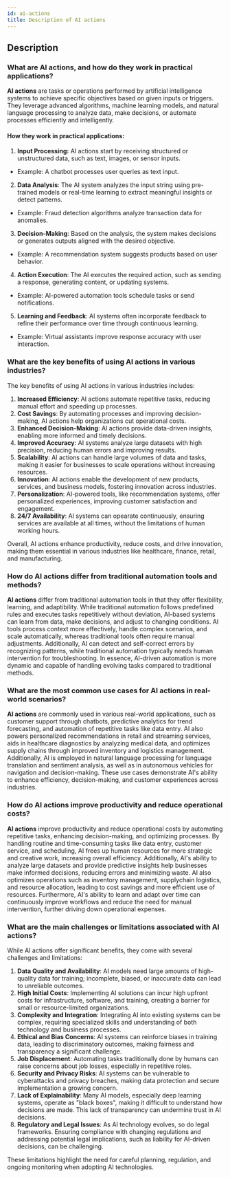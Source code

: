 ```yaml
---
id: ai-actions
title: Description of AI actions
---
```


## Description

### What are AI actions, and how do they work in practical applications?
**AI actions** are tasks or operations performed by artificial intelligence systems to achieve specific objectives based on given inputs or triggers. They leverage advanced algorithms, machine learning models, and natural language processing to analyze data, make decisions, or automate processes efficiently and intelligently.

#### How they work in practical applications:
1. **Input Processing:** AI actions start by receiving structured or unstructured data, such as text, images, or sensor inputs.
- Example: A chatbot processes user queries as text input.
2. **Data Analysis**: The AI system analyzes the input string using pre-trained models or real-time learning to extract meaningful insights or detect patterns.
- Example: Fraud detection algorithms analyze transaction data for anomalies.
3. **Decision-Making**: Based on the analysis, the system makes decisions or generates outputs aligned with the desired objective.
- Example: A recommendation system suggests products based on user behavior.
4. **Action Execution**: The AI executes the required action, such as sending a response, generating content, or updating systems.
- Example: AI-powered automation tools schedule tasks or send notifications.
5. **Learning and Feedback**: AI systems often incorporate feedback to refine their performance over time through continuous learning.
- Example: Virtual assistants improve response accuracy with user interaction.

### What are the key benefits of using AI actions in various industries?
The key benefits of using AI actions in various industries includes:
1. **Increased Efficiency**: AI actions automate repetitive tasks, reducing manual effort and speeding up processes.
2. **Cost Savings**: By automating processes and improving decision-making, AI actions help organizations cut operational costs.
3. **Enhanced Decision-Making**: AI actions provide data-driven insights, enabling more informed and timely decisions.
4. **Improved Accuracy**: AI systems analyze large datasets with high precision, reducing human errors and improving results.
5. **Scalability**: AI actions can handle large volumes of data and tasks, making it easier for businesses to scale operations without increasing resources.
6. **Innovation**: AI actions enable the development of new products, services, and business models, fostering innovation across industries.
7. **Personalization**: AI-powered tools, like recommendation systems, offer personalized experiences, improving customer satisfaction and engagement.
8. **24/7 Availability**: AI systems can opearate continuously, ensuring services are available at all times, without the limitations of human working hours.

Overall, AI actions enhance productivity, reduce costs, and drive innovation, making them essential in various industries like healthcare, finance, retail, and manufacturing.

### How do AI actions differ from traditional automation tools and methods?
**AI actions** differ from traditional automation tools in that they offer flexibility, learning, and adaptibility. While traditional automation follows predefined rules and executes tasks repetitively without deviation, AI-based systems can learn from data, make decisions, and adjust to changing conditions. AI tools process context more effectively, handle complex scenarios, and scale automatically, whereas traditional tools often require manual adjustments. Additionally, AI can detect and self-correct errors by recognizing patterns, while traditional automation typically needs human intervention for troubleshooting. In essence, AI-driven automation is more dynamic and capable of handling evolving tasks compared to traditional methods.

### What are the most common use cases for AI actions in real-world scenarios?
**AI actions** are commonly used in various real-world applications, such as customer support through chatbots, predictive analytics for trend forecasting, and automation of repetitive tasks like data entry. AI also powers personalized recommendations in retail and streaming services, aids in healthcare diagnostics by analyzing medical data, and optimizes supply chains through improved inventory and logistics management. Additionally, AI is employed in natural language processing for language translation and sentiment analysis, as well as in autonomous vehicles for navigation and decision-making. These use cases demonstrate AI's ability to enhance efficiency, decision-making, and customer experiences across industries.

### How do AI actions improve productivity and reduce operational costs?
**AI actions** improve productivity and reduce operational costs by automating repetitive tasks, enhancing decision-making, and optimizing processes. By handling routine and time-consuming tasks like data entry, customer service, and scheduling, AI frees up human resources for more strategic and creative work, increasing overall efficiency. Additionally, AI's ability to analyze large datasets and provide predictive insights help businesses make informed decisions, reducing errors and minimizing waste. AI also optimizes operations such as inventory management, supplychain logistics, and resource allocation, leading to cost savings and more efficient use of resources. Furthermore, AI's ability to learn and adapt over time can continuously improve workflows and reduce the need for manual intervention, further driving down operational expenses.

### What are the main challenges or limitations associated with AI actions?
While AI actions offer significant benefits, they come with several challenges and limitations:
1. **Data Quality and Availability**: AI models need large amounts of high-quality data for training; incomplete, biased, or inaccurate data can lead to unreliable outcomes.
2. **High Initial Costs**: Implementing AI solutions can incur high upfront costs for infrastructure, software, and training, creating a barrier for small or resource-limited organizations.
3. **Complexity and Integration**: Integrating AI into existing systems can be complex, requiring specialized skills and understanding of both technology and business processes.
4. **Ethical and Bias Concerns**: AI systems can reinforce biases in training data, leading to discriminatory outcomes, making fairness and transparency a significant challenge.
5. **Job Displacement**: Automating tasks traditionally done by humans can raise concerns about job losses, especially in repetitive roles.
6. **Security and Privacy Risks**: AI systems can be vulnerable to cyberattacks and privacy breaches, making data protection and secure implementation a growing concern.
7. **Lack of Explainability**: Many AI models, especially deep learning systems, operate as "black boxes", making it difficult to understand how decisions are made. This lack of transparency can undermine trust in AI decisions.
8. **Regulatory and Legal Issues**: As AI technology evolves, so do legal frameworks. Ensuring compliance with changing regulations and addressing potential legal implications, such as liability for AI-driven decisions, can be challenging.

These limitations highlight the need for careful planning, regulation, and ongoing monitoring when adopting AI technologies.